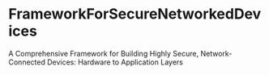 # FrameworkForSecureNetworkedDevices
A Comprehensive Framework for Building Highly Secure, Network-Connected Devices: Hardware to Application Layers
